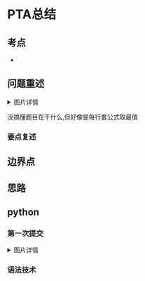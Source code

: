 # PTA总结
## 考点
+ 


## 问题重述
<details><summary>图片详情</summary><img src="https://raw.githubusercontent.com/ednow/cloudimg/main/githubio/20210829230738.png" alt="找不到图片(Image not found)" onerror="this.onerror=null;this.src='https://gitee.com/ednow/cloudimg/raw/main/githubio/20210829230738.png';" /></details>

没搞懂题目在干什么,但好像是每行套公式取最值

### 要点复述

## 边界点

## 思路

## python
### 第一次提交
<details><summary>图片详情</summary><img src="https://raw.githubusercontent.com/ednow/cloudimg/main/githubio/20210829232537.png" alt="找不到图片(Image not found)" onerror="this.onerror=null;this.src='https://gitee.com/ednow/cloudimg/raw/main/githubio/20210829232537.png';" /></details>

### 语法技术